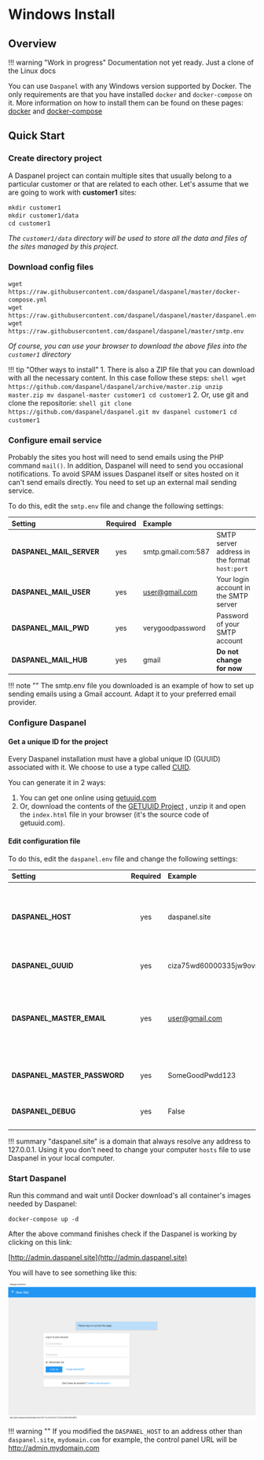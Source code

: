 # Windows Install

## Overview

!!! warning "Work in progress"
    Documentation not yet ready. Just a clone of the Linux docs

You can use `Daspanel` with any Windows version supported by Docker. The only 
requirements are that you have installed `docker` and `docker-compose` on it. 
More information on how to install them can be found on these pages: 
[docker](https://docs.docker.com/docker-for-windows/install/) and 
[docker-compose](https://docs.docker.com/compose/install/)

## Quick Start

### Create directory project

A Daspanel project can contain multiple sites that usually belong to a 
particular customer or that are related to each other. Let's assume that we are 
going to work with **customer1** sites:

``` shell
mkdir customer1
mkdir customer1/data
cd customer1
```

*The `customer1/data` directory will be used to store all the data and files 
of the sites managed by this project.*

### Download config files

``` shell
wget https://raw.githubusercontent.com/daspanel/daspanel/master/docker-compose.yml
wget https://raw.githubusercontent.com/daspanel/daspanel/master/daspanel.env
wget https://raw.githubusercontent.com/daspanel/daspanel/master/smtp.env
```

*Of course, you can use your browser to download the above files into the 
`customer1` directory*

!!! tip "Other ways to install"
    1. There is also a ZIP file that you can download with all the necessary 
    content. In this case follow these steps:
    ``` shell
    wget https://github.com/daspanel/daspanel/archive/master.zip
    unzip master.zip
    mv daspanel-master customer1
    cd customer1
    ```
    2. Or, use git and clone the repositorie:
    ``` shell
    git clone https://github.com/daspanel/daspanel.git
    mv daspanel customer1
    cd customer1
    ```

### Configure email service

Probably the sites you host will need to send emails using the PHP command 
`mail()`. In addition, Daspanel will need to send you occasional notifications. 
To avoid SPAM issues Daspanel itself or sites hosted on it can't send emails 
directly. You need to set up an external mail sending service.

To do this, edit the `smtp.env` file and change the following settings:

| Setting    | Required | Example  | |
| :--------- | :------: | :------ | :------ |
| **DASPANEL_MAIL_SERVER**      | yes  | smtp.gmail.com:587 | SMTP server address in the format `host:port` |
| **DASPANEL_MAIL_USER** | yes  | user@gmail.com | Your login account in the SMTP server|
| **DASPANEL_MAIL_PWD** | yes  | verygoodpassword | Password of your SMTP account |
| **DASPANEL_MAIL_HUB** | yes  | gmail | **Do not change for now** |

!!! note ""
    The smtp.env file you downloaded is an example of how to set up sending emails using a Gmail account. Adapt it to your preferred email provider.

### Configure Daspanel

#### Get a unique ID for the project

Every Daspanel installation must have a global unique ID (GUUID) associated 
with it. We choose to use a type called 
[CUID](https://github.com/ericelliott/cuid).

You can generate it in 2 ways:

1. You can get one online using [getuuid.com](http://getuuid.com/)
2. Or, download the contents of the 
[GETUUID Project](https://github.com/daspanel/getuuid.github.io) , unzip it and 
open the `index.html` file in your browser (it's the source code of getuuid.com).

#### Edit configuration file

To do this, edit the `daspanel.env` file and change the following settings:

| Setting    | Required | Example  | |
| :--------- | :------: | :------ | :------ |
| **DASPANEL_HOST** | yes  | daspanel.site | Address of the host where Daspanel will be installed. If it's your local computer use `daspanel.site` |
| **DASPANEL_GUUID** | yes  | ciza75wd60000335jw9ovs214 | The unique ID you obtained earlier |
| **DASPANEL_MASTER_EMAIL** | yes  | user@gmail.com | Your email. It will be used to login as admin into the panel and as recipient of notifications messages |
| **DASPANEL_MASTER_PASSWORD** | yes  | SomeGoodPwdd123 | The password you want to use as admin |
| **DASPANEL_DEBUG** | yes  | False | Only set to True in a development environment |

!!! summary "daspanel.site"
    is a domain that always resolve any address to 127.0.0.1. Using it you 
    don't need to change your computer `hosts` file to use Daspanel in your local 
    computer.

### Start Daspanel

Run this command and wait until Docker download's all container's images needed by Daspanel:

``` shell
docker-compose up -d
```

After the above command finishes check if the Daspanel is working by clicking 
on this link: 

[http://admin.daspanel.site](http://admin.daspanel.site)

You will have to see something like this:

[![Daspanel login](/images/daspanel-login.png)](/images/daspanel-login.png)

!!! warning ""
    If you modified the `DASPANEL_HOST` to an address other than `daspanel.site`, 
    `mydomain.com` for example, the control panel URL will be 
    http://admin.mydomain.com
